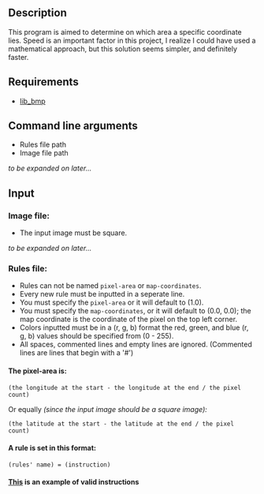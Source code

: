 ## Description

This program is aimed to determine on which area a specific coordinate lies. Speed is an important factor in this project, I realize I could have used a mathematical approach, but this solution seems simpler, and definitely faster.

## Requirements

- [lib_bmp](https://github.com/AlOwain/lib_bmp)

## Command line arguments

- Rules file path
- Image file path

_to be expanded on later..._

## Input

### Image file:

- The input image must be square.

_to be expanded on later..._

### Rules file:

- Rules can not be named `pixel-area` or `map-coordinates`.
- Every new rule must be inputted in a seperate line.
- You must specify the `pixel-area` or it will default to (1.0).
- You must specify the `map-coordinates`, or it will default to (0.0, 0.0); the map coordinate is the coordinate of the pixel on the top left corner.
- Colors inputted must be in a (r, g, b) format the red, green, and blue (r, g, b) values should be specified from (0 - 255).
- All spaces, commented lines and empty lines are ignored. (Commented lines are lines that begin with a '#')

#### The pixel-area is:

```
(the longitude at the start - the longitude at the end / the pixel count)
```
Or equally _(since the input image should be a square image):_
```
(the latitude at the start - the latitude at the end / the pixel count)
```

#### A rule is set in this format:

```
(rules' name) = (instruction)
```

#### [This](https://github.com/AlOwain/bmpll/blob/master/input/example.rules) is an example of valid instructions